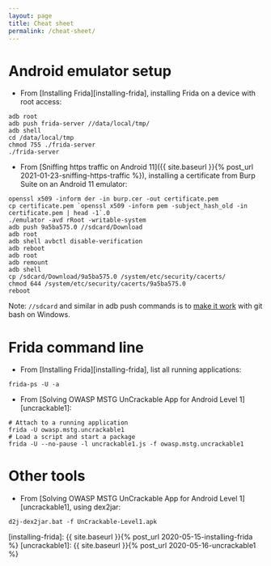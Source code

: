 ```yaml
---
layout: page
title: Cheat sheet
permalink: /cheat-sheet/
---
```


# Android emulator setup

 * From [Installing Frida][installing-frida], installing Frida on a device with root access:
```
adb root
adb push frida-server //data/local/tmp/
adb shell
cd /data/local/tmp
chmod 755 ./frida-server
./frida-server
```

* From [Sniffing https traffic on Android 11]({{ site.baseurl }}{% post_url 2021-01-23-sniffing-https-traffic %}), installing a certificate from Burp Suite on an Android 11 emulator:
```
openssl x509 -inform der -in burp.cer -out certificate.pem
cp certificate.pem `openssl x509 -inform pem -subject_hash_old -in certificate.pem | head -1`.0
./emulator -avd rRoot -writable-system
adb push 9a5ba575.0 //sdcard/Download
adb root
adb shell avbctl disable-verification
adb reboot
adb root
adb remount
adb shell
cp /sdcard/Download/9a5ba575.0 /system/etc/security/cacerts/
chmod 644 /system/etc/security/cacerts/9a5ba575.0
reboot
```

Note: `//sdcard` and similar in adb push commands is to [make it work](https://stackoverflow.com/a/17139366/1730966) with git bash on Windows.

# Frida command line

* From [Installing Frida][installing-frida], list all running applications:
```
frida-ps -U -a
```
* From [Solving OWASP MSTG UnCrackable App for Android Level 1][uncrackable1]:
```
# Attach to a running application
frida -U owasp.mstg.uncrackable1
# Load a script and start a package
frida -U --no-pause -l uncrackable1.js -f owasp.mstg.uncrackable1
```

# Other tools
* From [Solving OWASP MSTG UnCrackable App for Android Level 1][uncrackable1], using dex2jar:
```
d2j-dex2jar.bat -f UnCrackable-Level1.apk
```

[installing-frida]: {{ site.baseurl }}{% post_url 2020-05-15-installing-frida %}
[uncrackable1]: {{ site.baseurl }}{% post_url 2020-05-16-uncrackable1 %}